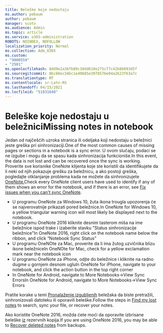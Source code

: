 ```yaml
---
title: Beleške koje nedostaju
ms.author: pebaum
author: pebaum
manager: scotv
ms.audience: Admin
ms.topic: article
ms.service: o365-administration
ROBOTS: NOINDEX, NOFOLLOW
localization_priority: Normal
ms.collection: Adm_O365
ms.custom:
- "9000559"
- "2501"
ms.openlocfilehash: 8dd9e2a36fb89c10dd610e275cf7c42b8b093d5f
ms.sourcegitcommit: 8bc60ec34bc1e40685e3976576e04a2623f63a7c
ms.translationtype: MT
ms.contentlocale: sr-Latn-RS
ms.lasthandoff: 04/15/2021
ms.locfileid: "51831640"
---
```

# <a name="missing-notes-in-notebook"></a><span data-ttu-id="5154b-102">Beleške koje nedostaju u beležnici</span><span class="sxs-lookup"><span data-stu-id="5154b-102">Missing notes in notebook</span></span>

<span data-ttu-id="5154b-103">Jedan od najčešćih uzroka stranica ili odeljaka koji nedostaju u beležnici jeste greška pri sinhronizaciji.</span><span class="sxs-lookup"><span data-stu-id="5154b-103">One of the most common causes of missing pages or sections in a notebook is a sync error.</span></span> <span data-ttu-id="5154b-104">U ovom slučaju, podaci se ne izgube i mogu da se spasu kada sinhronizacija funkcioniše.</span><span class="sxs-lookup"><span data-stu-id="5154b-104">In this event, the data is not lost and can be recovered once the sync is working.</span></span> <span data-ttu-id="5154b-105">Proverite sve korisnike OneNote klijenta koje ste koristili da identifikujete da li neki od njih pokazuje grešku za beležnicu, a ako postoji greška, pogledajte otklanjanje problema kada ne možete da sinhronizujete [OneNote.](https://support.office.com/article/299495ef-66d1-448f-90c1-b785a6968d45)</span><span class="sxs-lookup"><span data-stu-id="5154b-105">Check every OneNote client users have used to identify if any of them shows an error for the notebook, and if there is an error, see [Fix issues when you can't sync OneNote](https://support.office.com/article/299495ef-66d1-448f-90c1-b785a6968d45).</span></span>

- <span data-ttu-id="5154b-106">U programu OneNote za Windows 10, žuta ikona trougla upozorenja će se najverovatnije prikazati pored beležnice.</span><span class="sxs-lookup"><span data-stu-id="5154b-106">In OneNote for Windows 10, a yellow triangular warning icon will most likely be displayed next to the notebook.</span></span>
- <span data-ttu-id="5154b-107">U programu OneNote 2016 kliknite desnim tasterom miša na ime beležnice ispod trake i izaberite stavku "Status sinhronizacije beležnice"</span><span class="sxs-lookup"><span data-stu-id="5154b-107">In OneNote 2016, right click on the notebook name below the ribbon, and click “Notebook Sync Status”</span></span>
- <span data-ttu-id="5154b-108">U programu OneNOte za Mac, proverite da li ima žutog uzvičnika blizu ikone beležnice</span><span class="sxs-lookup"><span data-stu-id="5154b-108">In OneNOte for Mac, check for a yellow exclamation mark near the notebook icon</span></span>
- <span data-ttu-id="5154b-109">U programu OneNote za iPhone, odjte do beležnice i kliknite na radno dugme u gornjem desnom uglu</span><span class="sxs-lookup"><span data-stu-id="5154b-109">In OneNote for iPhone, navigate to your notebook, and click the action button in the top right corner</span></span>
- <span data-ttu-id="5154b-110">In OneNote for Android, navigate to More Notebooks->View Sync Errors</span><span class="sxs-lookup"><span data-stu-id="5154b-110">In OneNote for Android, navigate to More Notebooks->View Sync Errors</span></span>

<span data-ttu-id="5154b-111">Pratite korake u temi [Pronalaženje izgubljenih](https://support.office.com/article/32cb2bd7-afe7-44d2-a711-398a88421287) beležaka da biste pretražili, sinhronizovali datoteku ili oporavili beleške.</span><span class="sxs-lookup"><span data-stu-id="5154b-111">Follow the steps in [Find my lost notes](https://support.office.com/article/32cb2bd7-afe7-44d2-a711-398a88421287) to search, sync your file, or recover your notes.</span></span>

<span data-ttu-id="5154b-112">Ako koristite OneNote 2016, možda ćete moći da oporavite izbrisane beleške [iz](https://support.office.com/article/32ed1036-74fd-4c21-bc28-033a486e6b14) rezervnih kopija.</span><span class="sxs-lookup"><span data-stu-id="5154b-112">If you are using OneNote 2016, you may be able to [Recover deleted notes](https://support.office.com/article/32ed1036-74fd-4c21-bc28-033a486e6b14) from backups.</span></span>